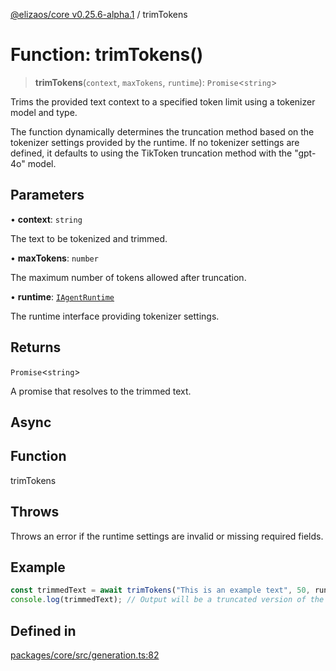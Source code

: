 [@elizaos/core v0.25.6-alpha.1](../index.md) / trimTokens

# Function: trimTokens()

> **trimTokens**(`context`, `maxTokens`, `runtime`): `Promise`\<`string`\>

Trims the provided text context to a specified token limit using a tokenizer model and type.

The function dynamically determines the truncation method based on the tokenizer settings
provided by the runtime. If no tokenizer settings are defined, it defaults to using the
TikToken truncation method with the "gpt-4o" model.

## Parameters

• **context**: `string`

The text to be tokenized and trimmed.

• **maxTokens**: `number`

The maximum number of tokens allowed after truncation.

• **runtime**: [`IAgentRuntime`](../interfaces/IAgentRuntime.md)

The runtime interface providing tokenizer settings.

## Returns

`Promise`\<`string`\>

A promise that resolves to the trimmed text.

## Async

## Function

trimTokens

## Throws

Throws an error if the runtime settings are invalid or missing required fields.

## Example

```ts
const trimmedText = await trimTokens("This is an example text", 50, runtime);
console.log(trimmedText); // Output will be a truncated version of the input text.
```

## Defined in

[packages/core/src/generation.ts:82](https://github.com/divine-comedian/eliza/blob/main/packages/core/src/generation.ts#L82)
